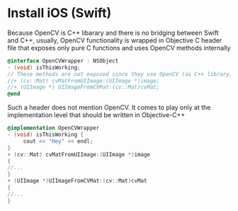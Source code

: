 # Install iOS (Swift)

Because OpenCV is C++ libarary and there is no bridging between Swift and C++, usually, OpenCV functionality is wrapped in Objective C header file that exposes only pure C functions and uses OpenCV methods internally
``` Objective-C
@interface OpenCVWrapper : NSObject
- (void) isThisWorking;
// These methods are not exposed since they use OpenCV (as C++ library)
//+ (cv::Mat) cvMatFromUIImage:(UIImage *)image;
//+ (UIImage *) UIImageFromCVMat:(cv::Mat)cvMat;
@end
```
Such a header does not mention OpenCV. It comes to play only at the implementation level that should be written in Objective-C++
``` Objective-C++
@implementation OpenCVWrapper
- (void) isThisWorking {
     cout << "Hey" << endl;
}
+ (cv::Mat) cvMatFromUIImage:(UIImage *)image
{
//...
}
+ (UIImage *)UIImageFromCVMat:(cv::Mat)cvMat
{
//...
}
```
